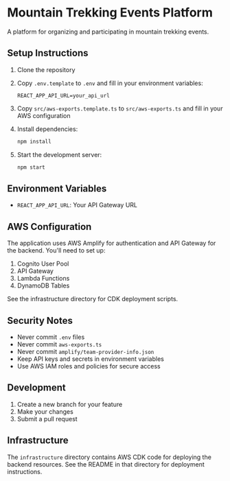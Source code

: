 # Mountain Trekking Events Platform

A platform for organizing and participating in mountain trekking events.

## Setup Instructions

1. Clone the repository
2. Copy `.env.template` to `.env` and fill in your environment variables:
   ```
   REACT_APP_API_URL=your_api_url
   ```

3. Copy `src/aws-exports.template.ts` to `src/aws-exports.ts` and fill in your AWS configuration

4. Install dependencies:
   ```bash
   npm install
   ```

5. Start the development server:
   ```bash
   npm start
   ```

## Environment Variables

- `REACT_APP_API_URL`: Your API Gateway URL

## AWS Configuration

The application uses AWS Amplify for authentication and API Gateway for the backend. You'll need to set up:

1. Cognito User Pool
2. API Gateway
3. Lambda Functions
4. DynamoDB Tables

See the infrastructure directory for CDK deployment scripts.

## Security Notes

- Never commit `.env` files
- Never commit `aws-exports.ts`
- Never commit `amplify/team-provider-info.json`
- Keep API keys and secrets in environment variables
- Use AWS IAM roles and policies for secure access

## Development

1. Create a new branch for your feature
2. Make your changes
3. Submit a pull request

## Infrastructure

The `infrastructure` directory contains AWS CDK code for deploying the backend resources. See the README in that directory for deployment instructions.